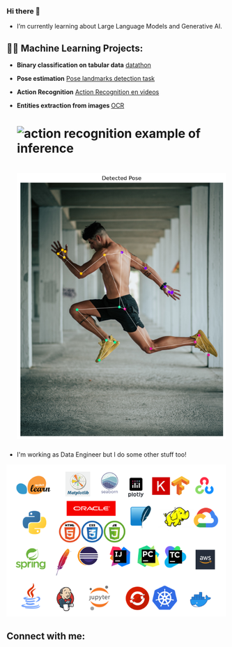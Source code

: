 ### Hi there 👋
-  I’m currently learning about Large Language Models and Generative AI.


<h2> 👩‍💻 Machine Learning Projects:</h2>

 - <b> Binary classification on tabular data</b> [datathon](https://github.com/pilarcode/arandanos/)  
 
 - <b>Pose estimation</b> [Pose landmarks detection task](https://github.com/pilarcode/pose_estimation/)  
 
 - <b>Action Recognition</b> [Action Recognition en videos](https://github.com/pilarcode/action-recognition-in-videos)
 
 - <b>Entities extraction from images </b> [OCR](https://github.com/pilarcode/receipt-ocr)   
    
   # ![action recognition example of inference](https://github.com/pilarcode/demos/blob/main/images/action_recognition.png)
   # ![Pose Estimation](https://github.com/pilarcode/human_pose_estimation/blob/main/docs/output.png)
    
-  I'm working as Data Engineer but I do some other stuff too!
<p align="center">
  <img src="https://github.com/pilarcode/pilarcode/blob/main/images/tools.png">
</p>

<h2>  Connect with me:</h2>
<img align="left" alt="" width="22px" src="https://cdn.jsdelivr.net/npm/simple-icons@v3/icons/twitter.svg" />
<img align="left" alt="" width="22px" src="https://cdn.jsdelivr.net/npm/simple-icons@v3/icons/linkedin.svg" />
<img align="left" alt="" width="22px" src="https://cdn.jsdelivr.net/npm/simple-icons@v3/icons/instagram.svg" />
